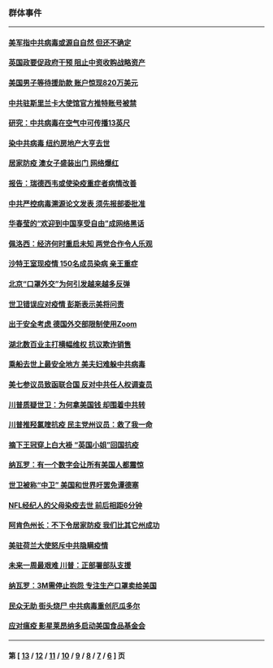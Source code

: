 ### 群体事件
---
#### [美军指中共病毒或源自自然 但还不确定](../../pages/ncid279/n12033338.md) 
#### [英国政要促政府干预 阻止中资收购战略资产](../../pages/ncid279/n12030334.md) 
#### [美国男子等待援助款 账户惊现820万美元](../../pages/ncid279/n12030054.md) 
#### [中共驻斯里兰卡大使馆官方推特账号被禁](../../pages/ncid279/n12027418.md) 
#### [研究：中共病毒在空气中可传播13英尺](../../pages/ncid279/n12026960.md) 
#### [染中共病毒 纽约房地产大亨去世](../../pages/ncid279/n12027148.md) 
#### [居家防疫 澳女子盛装出门 网络爆红](../../pages/ncid279/n12024646.md) 
#### [报告：瑞德西韦或使染疫重症者病情改善](../../pages/ncid279/n12024936.md) 
#### [中共严控病毒溯源论文发表 须先报部委批准](../../pages/ncid279/n12023339.md) 
#### [华春莹的“欢迎到中国享受自由”成网络黑话](../../pages/ncid279/n12020431.md) 
#### [佩洛西：经济何时重启未知 两党合作令人乐观](../../pages/ncid279/n12020724.md) 
#### [沙特王室现疫情 150名成员染病 亲王重症](../../pages/ncid279/n12019927.md) 
#### [北京“口罩外交”为何引发越来越多反弹](../../pages/ncid279/n12018113.md) 
#### [世卫错误应对疫情 彭斯表示美将问责](../../pages/ncid279/n12017566.md) 
#### [出于安全考虑 德国外交部限制使用Zoom](../../pages/ncid279/n12017204.md) 
#### [湖北数百业主打横幅维权 抗议欺诈销售](../../pages/ncid279/n12014719.md) 
#### [乘船去世上最安全地方 美夫妇难躲中共病毒](../../pages/ncid279/n12014369.md) 
#### [美七参议员致函联合国 反对中共任人权调查员](../../pages/ncid279/n12013999.md) 
#### [川普质疑世卫：为何拿美国钱 却围着中共转](../../pages/ncid279/n12011490.md) 
#### [川普推羟氯喹抗疫 民主党州议员：救了我一命](../../pages/ncid279/n12010974.md) 
#### [摘下王冠穿上白大褂 “英国小姐”回国抗疫](../../pages/ncid279/n12010602.md) 
#### [纳瓦罗：有一个数字会让所有美国人都震惊](../../pages/ncid279/n12009361.md) 
#### [世卫被称“中卫” 美国和世界吁罢免谭德塞](../../pages/ncid279/n12007973.md) 
#### [NFL经纪人的父母染疫去世 前后相距6分钟](../../pages/ncid279/n12007547.md) 
#### [阿肯色州长：不下令居家防疫 我们比其它州成功](../../pages/ncid279/n12007262.md) 
#### [美驻荷兰大使怒斥中共隐瞒疫情](../../pages/ncid279/n12005095.md) 
#### [未来一周最艰难 川普：正部署部队支援](../../pages/ncid279/n12004685.md) 
#### [纳瓦罗：3M需停止抱怨 专注生产口罩卖给美国](../../pages/ncid279/n12003320.md) 
#### [民众无助 街头烧尸 中共病毒重创厄瓜多尔](../../pages/ncid279/n12001279.md) 
#### [应对瘟疫 影星莱昂纳多启动美国食品基金会](../../pages/ncid279/n12001069.md) 

---
#### 第 [ [13](./13.md) / [12](./12.md) / [11](./11.md) / [10](./10.md) / [9](./9.md) / [8](./8.md) / [7](./7.md) / [6](./6.md) ] 页
